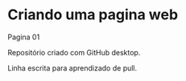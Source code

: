 # Criando uma pagina web
 Pagina 01

 Repositório criado com GitHub desktop.
 
 Linha escrita para aprendizado de pull.
